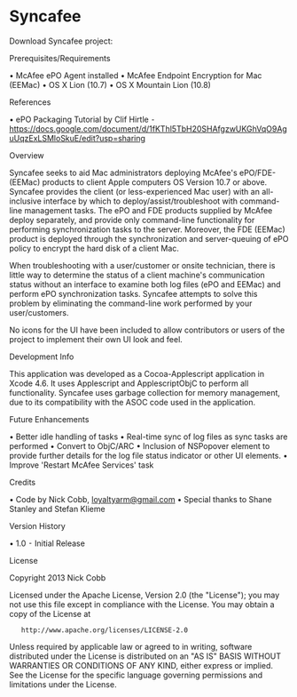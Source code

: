 Syncafee
===
Download Syncafee project:

Prerequisites/Requirements

•  McAfee ePO Agent installed
•	McAfee Endpoint Encryption for Mac (EEMac)
•	OS X Lion (10.7)
•	OS X Mountain Lion (10.8)

References

•	ePO Packaging Tutorial by Clif Hirtle
⁃	https://docs.google.com/document/d/1fKThl5TbH20SHAfgzwUKGhVqO9AguUqzExLSMloSkuE/edit?usp=sharing

Overview

Syncafee seeks to aid Mac administrators deploying McAfee's ePO/FDE-(EEMac) products to client Apple computers OS Version 10.7 or above. Syncafee provides the client (or less-experienced Mac user) with an all-inclusive interface by which to deploy/assist/troubleshoot with command-line management tasks. The ePO and FDE products supplied by McAfee deploy separately, and provide only command-line functionality for performing synchronization tasks to the server. Moreover, the FDE (EEMac) product is deployed through the synchronization and server-queuing of ePO policy to encrypt the hard disk of a client Mac. 

When troubleshooting with a user/customer or onsite technician, there is little way to determine the status of a client machine's communication status without an interface to examine both log files (ePO and EEMac) and perform ePO synchronization tasks. Syncafee attempts to solve this problem by eliminating the command-line work performed by your user/customers.

No icons for the UI have been included to allow contributors or users of the project to implement their own UI look and feel.

Development Info

This application was developed as a Cocoa-Applescript application in Xcode 4.6. It uses Applescript and ApplescriptObjC to perform all functionality. Syncafee uses garbage collection for memory management, due to its compatibility with the ASOC code used in the application.

Future Enhancements

•	Better idle handling of tasks
•	Real-time sync of log files as sync tasks are performed
•	Convert to ObjC/ARC
•	Inclusion of NSPopover element to provide further details for the log file status indicator or other UI elements.
•	Improve 'Restart McAfee Services' task

Credits

•	Code by Nick Cobb, loyaltyarm@gmail.com
•	Special thanks to Shane Stanley and Stefan Klieme

Version History

•	1.0
⁃	Initial Release

License

Copyright 2013 Nick Cobb

Licensed under the Apache License, Version 2.0 (the "License"); you may not use this file except in compliance with the License. You may obtain a copy of the License at

       http://www.apache.org/licenses/LICENSE-2.0

Unless required by applicable law or agreed to in writing, software distributed under the License is distributed on an "AS IS" BASIS WITHOUT WARRANTIES OR CONDITIONS OF ANY KIND, either express or implied. See the License for the specific language governing permissions and limitations under the License.
